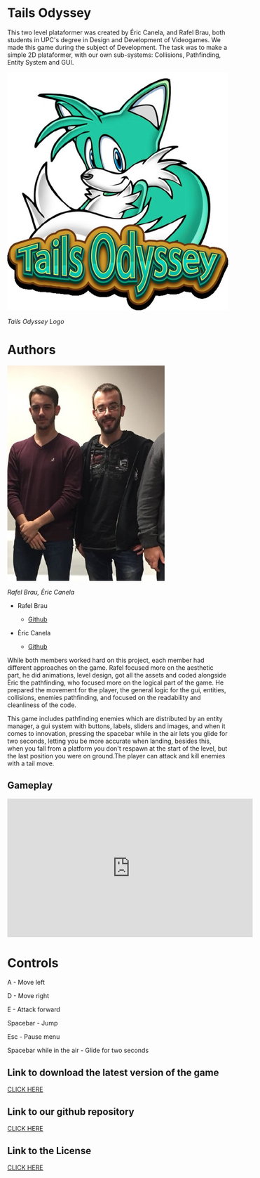 ﻿# Tails Odyssey

This two level plataformer was created by Éric Canela, and Rafel Brau, 
both students in UPC's degree in Design and Development of Videogames.
We made this game during the subject of Development. The task was to make a simple 2D plataformer, with our own sub-systems: Collisions, Pathfinding, Entity System and GUI.

![](Tails_Odyssey.jpeg)

_Tails Odyssey Logo_

# Authors

![alt Authors](Authors.jpeg)

 <em> Rafel Brau, Èric Canela </em>

- Rafel Brau
    - [Github](https://github.com/Rafefix)

- Èric Canela
    - [Github](https://github.com/knela96)
    
While both members worked hard on this project, each member had different approaches on the game. Rafel focused more on the aesthetic part, he did animations, level design, got all the assets  and coded alongside Èric the pathfinding, who focused more on the logical part of the game. He prepared the movement for the player, the general logic for the gui, entities, collisions, enemies pathfinding, and focused on the readability and cleanliness of the code.

This game includes pathfinding enemies which are distributed by an entity manager, a gui system with buttons, labels, sliders and images, and when it comes to innovation, pressing the spacebar while in the air lets you glide for two seconds, letting you be more accurate when landing, besides this, when you fall from a platform you don't respawn at the start of the level, but the last position you were on ground.The player can attack and kill enemies with a tail move. 

## Gameplay

<iframe width="560" height="315" src="https://www.youtube.com/embed/d3x9qMkyWIA" frameborder="0" allow="accelerometer; autoplay; encrypted-media; gyroscope; picture-in-picture" allowfullscreen></iframe>

# Controls

A - Move left

D - Move right

E - Attack forward

Spacebar - Jump

Esc - Pause menu 

Spacebar while in the air - Glide for two seconds

## Link to download the latest version of the game  
  [CLICK HERE](https://github.com/knela96/Tails-Odyssey/releases/tag/1.0)

## Link to our github repository
  [CLICK HERE](https://github.com/knela96/Tails-Odyssey)
 
## Link to the License
  [CLICK HERE](https://github.com/knela96/Tails-Odyssey/blob/master/LICENSE)

